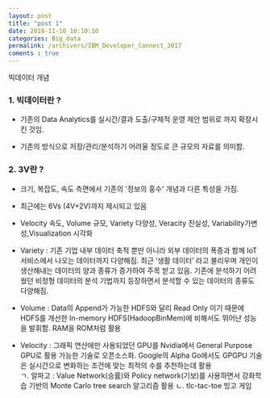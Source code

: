 ```yaml
---
layout: post
title: "post 1"
date: 2018-11-10 10:10:10
categories: Big_data
permalink: /archivers/IBM_Developer_Connect_2017
coments : true
---
```


빅데이터 개념 

### 1. 빅데이터란 ?   
  - 기존의 Data Analytics를 실시간/결과 도출/구체적 운영 제안  범위로 까지 확장시킨 것임. 
  
  - 기존의 방식으로 저장/관리/분석하기 어려울 정도로 큰 규모의 자료를 의미함. 
  
### 2. 3V란 ?     
  - 크기, 복잡도, 속도 측면에서 기존의 '정보의 홍수' 개념과 다른 특성을 가짐.
  
  - 최근에는 6Vs (4V+2V)까지 제시되고 있음
  
  - Velocity 속도, Volume 규모, Variety 다양성, Veracity 진실성, 
      Variability가변성,Visualization 시각화
      
  - Variety : 기존 기업 내부 데이터 축적 뿐만 아니라 외부 데이터의 폭증과 함께 IoT 서비스에서 나오는 데이터까지 다양해짐.
              최근 ‘생활 데이터’ 라고 불리우며 개인이 생산해내는 데이터의 양과 종류가 증가하여 주목 받고 있음.
              기존에 분석하기 어려웠던 비정형 데이터의 분석 기법까지 등장하면서 분석할 수 있는 데이터의 종류도 다양해짐.

  - Volume : Data의 Append가 가능한 HDFS와 달리 Read Only 이기 때문에
             HDFS를 개선한 In-memory HDFS(HadoopBinMem)에 비해서도 뛰어난 성능을 발휘함.
             RAM을 ROM처럼 활용
              
  - Velocity : 그래픽 연산에만 사용되었던 GPU를 Nvidia에서 General Purpose GPU로 활용 가능한 기술로 오픈소스화.
              Google의 Alpha Go에서도 GPGPU 기술은 실시간으로 변화하는 조건에 맞는 최적의 수를 추천하는데 활용   
              ㄱ. 알파고 : Value Network(승률)와 Policy network(기보)를 사용하면서 강화학습 기반의 Monte Carlo tree search 알고리즘 활용
              ㄴ. tlc-tac-toe 빙고 게임 
               
            

  
